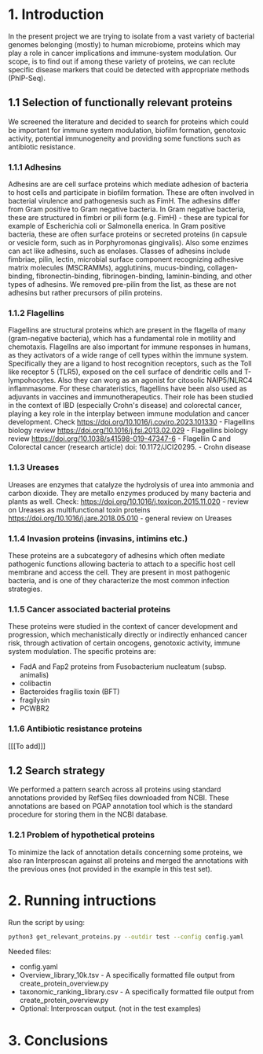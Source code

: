 # 1. Introduction
In the present project we are trying to isolate from a vast variety of bacterial genomes belonging (mostly) to human microbiome, proteins which may play a role in cancer implications and immune-system modulation. Our scope, is to find out if among these variety of proteins, we can reclute specific disease markers that could be detected with appropriate methods (PhIP-Seq).
## 1.1 Selection of functionally relevant proteins
We screened the literature and decided to search for proteins which could be important for immune system modulation, biofilm formation, genotoxic activity, potential immunogeneity and providing some functions such as antibiotic resistance.
### 1.1.1 Adhesins
Adhesins are are cell surface proteins which mediate adhesion of bacteria to host cells and participate in biofilm formation. These are often involved in bacterial virulence and pathogenesis such as FimH.
The adhesins differ from Gram positive to Gram negative bacteria. In Gram negative bacteria, these are structured in fimbri or pili form (e.g. FimH) - these are typical for example of Escherichia coli or Salmonella enerica. In Gram positive bacteria, these are often surface proteins or secreted proteins (in capsule or vesicle form, such as in Porphyromonas gingivalis). Also some enzimes can act like adhesins, such as enolases.
Classes of adhesins include fimbriae, pilin, lectin, microbial surface component recognizing adhesive matrix molecules (MSCRAMMs), agglutinins, mucus-binding, collagen-binding, fibronectin-binding, fibrinogen-binding, laminin-binding, and other types of adhesins. We removed pre-pilin from the list, as these are not adhesins but rather precursors of pilin proteins.
### 1.1.2 Flagellins
Flagellins are structural proteins which are present in the flagella of many (gram-negative bacteria), which has a fundamental role in motility and chemotaxis. Flagellns are also important for immune responses in humans, as they activators of a wide range of cell types within the immune system. Specifically they are a ligand to host recognition receptors, such as the Toll like receptor 5 (TLR5), exposed on the cell surface of dendritic cells and T-lympohocytes. Also they can worg as an agonist for citosolic NAIP5/NLRC4 inflammasome. For these charateristics, flagellins have been also used as adjuvants in vaccines and immunotherapeutics. 
Their role has been studied in the context of IBD (especially Crohn's disease) and colorectal cancer, playing a key role in the interplay between immune modulation and cancer development.
Check
https://doi.org/10.1016/j.coviro.2023.101330 - Flagellins biology review
https://doi.org/10.1016/j.fsi.2013.02.029 - Flagellins biology review
https://doi.org/10.1038/s41598-019-47347-6 - Flagellin C and Colorectal cancer (research article)
doi: 10.1172/JCI20295. - Crohn disease
### 1.1.3 Ureases
Ureases are enzymes that catalyze the hydrolysis of urea into ammonia and carbon dioxide. They are metallo enzymes produced by many bacteria and plants as well. 
Check:
https://doi.org/10.1016/j.toxicon.2015.11.020 - review on Ureases as multifunctional toxin proteins
https://doi.org/10.1016/j.jare.2018.05.010 - general review on Ureases

### 1.1.4 Invasion proteins (invasins, intimins etc.)
These proteins are a subcategory of adhesins which often mediate pathogenic functions allowing bacteria to attach to a specific host cell membrane and access the cell. They are present in most pathogenic bacteria, and is one of they characterize the most common infection strategies.

### 1.1.5 Cancer associated bacterial proteins
These proteins were studied in the context of cancer development and progression, which mechanistically directly or indirectly enhanced cancer risk, through activation of certain oncogens, genotoxic activity, immune system modulation.
The specific proteins are: 
- FadA and Fap2 proteins from Fusobacterium nucleatum (subsp. animalis)
- colibactin
- Bacteroides fragilis toxin (BFT) 
- fragilysin
- PCWBR2

### 1.1.6 Antibiotic resistance proteins
[[[To add]]]

## 1.2 Search strategy
We performed a pattern search across all proteins using standard annotations provided by RefSeq files downloaded from NCBI. These annotations are based on PGAP annotation tool which is the standard procedure for storing them in the NCBI database.
### 1.2.1 Problem of hypothetical proteins
To minimize the lack of annotation details concerning some proteins, we also ran Interproscan against all proteins and merged the annotations with the previous ones (not provided in the example in this test set).

# 2. Running intructions
Run the script by using:

```bash
python3 get_relevant_proteins.py --outdir test --config config.yaml
```
Needed files:
- config.yaml
- Overview_library_10k.tsv - A specifically formatted file output from create_protein_overview.py
- taxonomic_ranking_library.csv - A specifically formatted file output from create_protein_overview.py
- Optional: Interproscan output. (not in the test examples)

# 3. Conclusions
